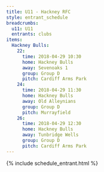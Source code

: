 ```yaml
---
title: U11 - Hackney RFC
style: entrant_schedule
breadcrumbs:
  u11: U11
  entrants: clubs
items:
  Hackney Bulls:
    22:
      time: 2018-04-29 10:30
      home: Hackney Bulls
      away: Sevenoaks 1
      group: Group D
      pitch: Cardiff Arms Park
    24:
      time: 2018-04-29 11:30
      home: Hackney Bulls
      away: Old Alleynians
      group: Group D
      pitch: Murrayfield
    26:
      time: 2018-04-29 12:30
      home: Hackney Bulls
      away: Tunbridge Wells
      group: Group D
      pitch: Cardiff Arms Park
---
```


{% include schedule_entrant.html %}
